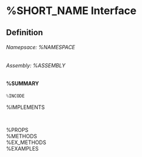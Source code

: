 # %SHORT_NAME Interface
## Definition

###### Namepsace: %NAMESPACE
###### Assembly: %ASSEMBLY

#### %SUMMARY
```c#
%INCODE
```
%IMPLEMENTS

<br>

%PROPS  
%METHODS  
%EX_METHODS  
%EXAMPLES  
